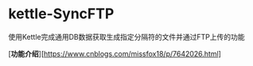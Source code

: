 # kettle-SyncFTP
使用Kettle完成通用DB数据获取生成指定分隔符的文件并通过FTP上传的功能

[**功能介绍**][https://www.cnblogs.com/missfox18/p/7642026.html]

